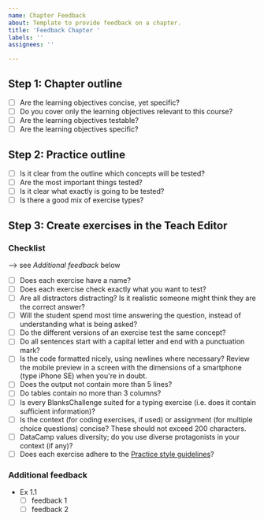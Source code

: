 ```yaml
---
name: Chapter Feedback
about: Template to provide feedback on a chapter.
title: 'Feedback Chapter '
labels: ''
assignees: ''

---
```


## Step 1: Chapter outline
- [ ] Are the learning objectives concise, yet specific?
- [ ] Do you cover only the learning objectives relevant to this course?
- [ ] Are the learning objectives testable?
- [ ] Are the learning objectives specific?

## Step 2: Practice outline
- [ ] Is it clear from the outline which concepts will be tested?
- [ ] Are the most important things tested?
- [ ] Is it clear what exactly is going to be tested?
- [ ] Is there a good mix of exercise types?

## Step 3: Create exercises in the Teach Editor
### Checklist
--> see _Additional feedback_ below
- [ ] Does each exercise have a name?
- [ ] Does each exercise check exactly what you want to test?
- [ ] Are all distractors distracting? Is it realistic someone might think they are the correct answer?
- [ ] Will the student spend most time answering the question, instead of understanding what is being asked?
- [ ] Do the different versions of an exercise test the same concept?
- [ ] Do all sentences start with a capital letter and end with a punctuation mark?
- [ ] Is the code formatted nicely, using newlines where necessary? Review the mobile preview in a screen with the dimensions of a smartphone (type iPhone SE) when you're in doubt.
- [ ] Does the output not contain more than 5 lines?
- [ ] Do tables contain no more than 3 columns?
- [ ] Is every BlanksChallenge suited for a typing exercise (i.e. does it contain sufficient information)?
- [ ] Is the context (for coding exercises, if used) or assignment (for multiple choice questions) concise? These should not exceed 200 characters.
- [ ] DataCamp values diversity; do you use diverse protagonists in your context (if any)? 
- [ ] Does each exercise adhere to the [Practice style guidelines](https://instructor-support.datacamp.com/daily-practice/guidelines/practice-style-guidelines)?

### Additional feedback
- Ex 1.1
   - [ ] feedback 1
   - [ ] feedback 2
